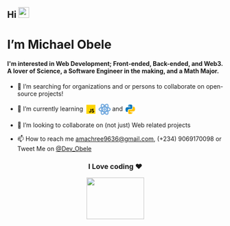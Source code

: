 ## Hi <img src="https://c.tenor.com/Wx9IEmZZXSoAAAAj/hi.gif" height="25" width="25" >

# I’m Michael Obele


#### I'm interested in Web Development; Front-ended, Back-ended, and Web3. <br> A lover of Science, a Software Engineer in the making, and a Math Major.

- 👀 I’m searching for organizations and or persons to collaborate on open-source projects!

- 🌱 I’m currently learning  <img src="https://github.com/Michael-Obele/Gif/blob/main/icons8-javascript.gif?raw=true" align="center" height="28" width="28"> <img src="https://github.com/Michael-Obele/Gif/blob/main/icons8-react.gif?raw=true" align="center" height="28" width="28"> and <img src="https://github.com/Michael-Obele/Gif/blob/main/icons8-python.gif?raw=true" align="center" height="28" width="28">

- 🔭 I’m looking to collaborate on (not just) Web related projects
- 📫 How to reach me amachree9636@gmail.com, (+234) 9069170098 or Tweet Me on [@Dev_Obele](https://twitter.com/Dev_Obele)

<h3 align="center">I Love coding ❤️</h3>
<p align="center">
   <a href="https://github.com/Michael-Obele">
   <img src="https://c.tenor.com/NOYF3f82b_gAAAAC/programmer.gif" align="center" height="97" width="134" ></a>
</p>

<!---
Michael-Obele/Michael-Obele is a ✨ special ✨ repository because its `README.md` (this file) appears on your GitHub profile.
You can click the Preview link to take a look at your changes.
--->
